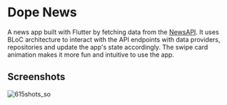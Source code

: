 # Dope News

A news app built with Flutter by fetching data from the [NewsAPI](https://newsapi.org/). It uses BLoC architecture to interact with the API endpoints with data providers, repositories and update the app's state accordingly. The swipe card animation makes it more fun and intuitive to use the app.

## Screenshots

![615shots_so](https://user-images.githubusercontent.com/42974191/191192769-0743c708-f64e-430b-86ec-4291740fc512.png)
